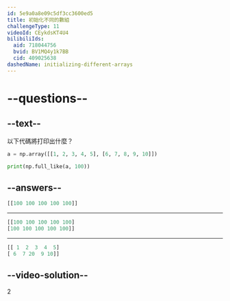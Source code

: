 ```yaml
---
id: 5e9a0a8e09c5df3cc3600ed5
title: 初始化不同的數組
challengeType: 11
videoId: CEykdsKT4U4
bilibiliIds:
  aid: 718044756
  bvid: BV1MQ4y1k7BB
  cid: 409025638
dashedName: initializing-different-arrays
---
```


# --questions--

## --text--

以下代碼將打印出什麼？

```py
a = np.array([[1, 2, 3, 4, 5], [6, 7, 8, 9, 10]])

print(np.full_like(a, 100))
```

## --answers--

```py
[[100 100 100 100 100]]
```

---

```py
[[100 100 100 100 100]
[100 100 100 100 100]]
```

---

```py
[[ 1  2  3  4  5]
[ 6  7 20  9 10]]
```

## --video-solution--

2

